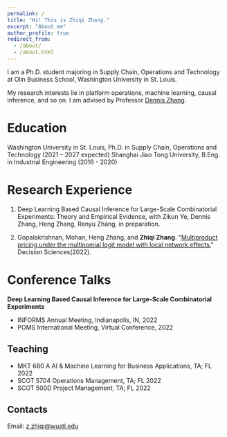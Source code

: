 ```yaml
---
permalink: /
title: "Hi! This is Zhiqi Zhang."
excerpt: "About me"
author_profile: true
redirect_from: 
  - /about/
  - /about.html
---
```


I am a Ph.D. student majoring in Supply Chain, Operations and Technology at Olin Business School, Washington University in St. Louis. 

My research interests lie in platform operations, machine learning, causal inference, and so on. I am advised by Professor [Dennis Zhang](http://denniszhang.org/?).

Education
======
Washington University in St. Louis, Ph.D. in Supply Chain, Operations and Technology (2021 – 2027 expected)
Shanghai Jiao Tong University, B.Eng. in Industrial Engineering (2016 - 2020)


Research Experience
======
1. Deep Learning Based Causal Inference for Large-Scale Combinatorial Experiments: Theory and Empirical Evidence, with Zikun Ye, Dennis Zhang, Heng Zhang, Renyu Zhang, in preparation.

2. Gopalakrishnan, Mohan, Heng Zhang, and **Zhiqi Zhang**. "[Multiproduct pricing under the multinomial logit model with local network effects.](https://doi.org/10.1111/deci.12579)" Decision Sciences(2022).

Conference Talks
=====
**Deep Learning Based Causal Inference for Large-Scale Combinatorial Experiments**
 - INFORMS Annual Meeting, Indianapolis, IN, 2022 
 - POMS International Meeting, Virtual Conference, 2022

Teaching
------
- MKT 680 A AI & Machine Learning for Business Applications, TA; FL 2022
- SCOT 5704 Operations Management, TA; FL 2022
- SCOT 500D Project Management, TA; FL 2022

Contacts
------
Email: z.zhiqi@wustl.edu
